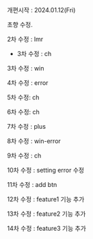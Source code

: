 개편시작 : 2024.01.12(Fri)

초향 수정.

2차 수정 : lmr

- 3차 수정 : ch

3차 수정 : win

4차 수정 : error

5차 수정: ch

6차 수정: ch

7차 수정 : plus

8차 수정 : win-error

9차 수정 : ch

10차 수정 : setting error 수정

11차 수정 : add btn

12차 수정 : feature1 기능 추가

13차 수정 : feature2 기능 추가

14차 수정 : feature3 기능 추가
